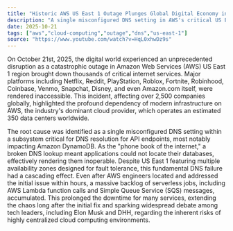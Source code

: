```yaml
---
title: "Historic AWS US East 1 Outage Plunges Global Digital Economy into Chaos"
description: "A single misconfigured DNS setting in AWS's critical US East 1 region caused the most catastrophic cloud outage in history, impacting over 2,500 companies and underscoring the fragilities of centralized infrastructure."
date: 2025-10-21
tags: ["aws","cloud-computing","outage","dns","us-east-1"]
source: "https://www.youtube.com/watch?v=HqL0xhwDz9s"
---
```

On October 21st, 2025, the digital world experienced an unprecedented disruption as a catastrophic outage in Amazon Web Services (AWS) US East 1 region brought down thousands of critical internet services. Major platforms including Netflix, Reddit, PlayStation, Roblox, Fortnite, Robinhood, Coinbase, Venmo, Snapchat, Disney, and even Amazon.com itself, were rendered inaccessible. This incident, affecting over 2,500 companies globally, highlighted the profound dependency of modern infrastructure on AWS, the industry's dominant cloud provider, which operates an estimated 350 data centers worldwide.

The root cause was identified as a single misconfigured DNS setting within a subsystem critical for DNS resolution for API endpoints, most notably impacting Amazon DynamoDB. As the "phone book of the internet," a broken DNS lookup meant applications could not locate their databases, effectively rendering them inoperable. Despite US East 1 featuring multiple availability zones designed for fault tolerance, this fundamental DNS failure had a cascading effect. Even after AWS engineers located and addressed the initial issue within hours, a massive backlog of serverless jobs, including AWS Lambda function calls and Simple Queue Service (SQS) messages, accumulated. This prolonged the downtime for many services, extending the chaos long after the initial fix and sparking widespread debate among tech leaders, including Elon Musk and DHH, regarding the inherent risks of highly centralized cloud computing environments.